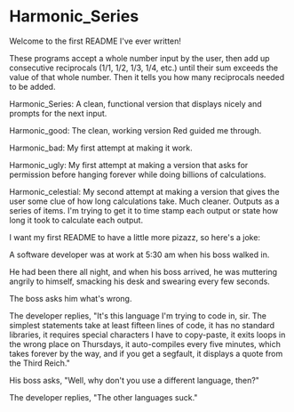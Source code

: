 # Harmonic_Series

Welcome to the first README I've ever written!

These programs accept a whole number input by the user, then add up consecutive reciprocals (1/1, 1/2, 1/3, 1/4, etc.) until their sum exceeds the value of that whole number. Then it tells you how many reciprocals needed to be added.

Harmonic_Series: A clean, functional version that displays nicely and prompts for the next input.

Harmonic_good: The clean, working version Red guided me through.

Harmonic_bad: My first attempt at making it work.

Harmonic_ugly: My first attempt at making a version that asks for permission before hanging forever while doing billions of calculations.

Harmonic_celestial: My second attempt at making a version that gives the user some clue of how long calculations take. Much cleaner. Outputs as a series of items. I'm trying to get it to time stamp each output or state how long it took to calculate each output.

I want my first README to have a little more pizazz, so here's a joke:

A software developer was at work at 5:30 am when his boss walked in.

He had been there all night, and when his boss arrived, he was muttering angrily to himself, smacking his desk and swearing every few seconds.

The boss asks him what's wrong.

The developer replies, "It's this language I'm trying to code in, sir. The simplest statements take at least fifteen lines of code, it has no standard libraries, it requires special characters I have to copy-paste, it exits loops in the wrong place on Thursdays, it auto-compiles every five minutes, which takes forever by the way, and if you get a segfault, it displays a quote from the Third Reich."

His boss asks, "Well, why don't you use a different language, then?"

The developer replies, "The other languages suck."
